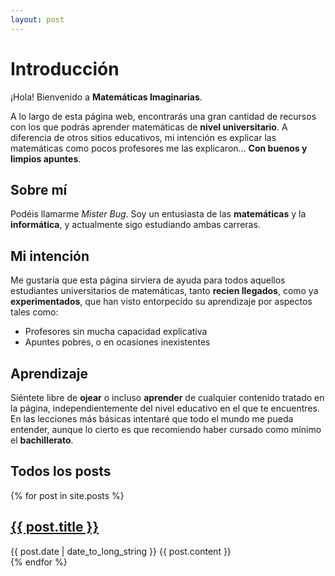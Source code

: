 ```yaml
---
layout: post
---
```


# Introducción

¡Hola! Bienvenido a **Matemáticas Imaginarias**.

A lo largo de esta página web, encontrarás una gran cantidad de recursos con los que podrás aprender matemáticas de **nivel universitario**. A diferencia de otros sitios educativos, mi intención es explicar las matemáticas como pocos profesores me las explicaron... **Con buenos y limpios apuntes**.

## Sobre mí

Podéis llamarme *Mister Bug*. Soy un entusiasta de las **matemáticas** y la **informática**, y actualmente sigo estudiando ambas carreras. 

## Mi intención

Me gustaría que esta página sirviera de ayuda para todos aquellos estudiantes universitarios de matemáticas, tanto **recien llegados**, como ya **experimentados**, que han visto entorpecido su aprendizaje por aspectos tales como:

- Profesores sin mucha capacidad explicativa
- Apuntes pobres, o en ocasiones inexistentes

## Aprendizaje

Siéntete libre de **ojear** o incluso **aprender** de cualquier contenido tratado en la página, independientemente del nivel educativo en el que te encuentres. En las lecciones más básicas intentaré que todo el mundo me pueda entender, aunque lo cierto es que recomiendo haber cursado como mínimo el **bachillerato**.

## Todos los posts

  {% for post in site.posts %}
  <article>
    <h2>
      <a href="{{ post.url }}">
        {{ post.title }}
      </a>
    </h2>
    <time datetime="{{ post.date | date: "%Y-%m-%d" }}">{{ post.date | date_to_long_string }}</time>
    {{ post.content }}
  </article>
{% endfor %}


